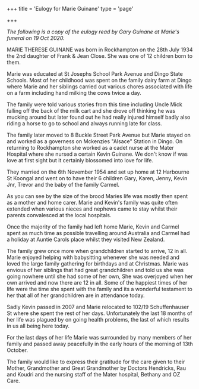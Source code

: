 +++
title = 'Eulogy for Marie Guinane'
type = 'page'

+++

*The following is a copy of the eulogy read by Gary Guinane at Marie's funeral on 19 Oct 2020.* 

MARIE THERESE GUINANE was born in Rockhampton on the 28th July 1934 the 2nd daughter of Frank & Jean Close. She was one of 12 children born to them.

Marie was educated at St Josephs School Park Avenue and Dingo State Schools. Most of her childhood was spent on the family dairy farm at Dingo where Marie and her siblings carried out various chores associated with life on a farm including hand milking the cows twice a day.

The family were told various stories from this time including Uncle Mick falling off the back of the milk cart and she drove off thinking he was mucking around but later found out he had really injured himself badly also riding a horse to go to school and always running late for class.

The family later moved to 8 Buckle Street Park Avenue but Marie stayed on and worked as a governess on Mckenzies "Alsace" Station in Dingo. On returning to Rockhampton she worked as a cadet nurse at the Mater Hospital where she nursed a certain Kevin Guinane. We don't know if was love at first sight but it certainly blossomed into love for life.

They married on the 6th November 1954 and set up home at 12 Harbourne St Koongal and went on to have their 6 children Gary, Karen, Jenny, Kevin Jnr, Trevor and the baby of the family Carmel.

As you can see by the size of the brood Maries life was mostly then spent as a mother and home carer. Marie and Kevin's family was quite often extended when various nieces and nephews came to stay whilst their parents convalesced at the local hospitals.

Once the majority of the family had left home Marie, Kevin and Carmel spent as much time as possible travelling around Australia and Carmel had a holiday at Auntie Carols place whilst they visited New Zealand.

The family grew once more when grandchildren started to arrive, 12 in all. Marie enjoyed helping with babysitting whenever she was needed and loved the large family gathering for birthdays and at Christmas.
Marie was envious of her siblings that had great grandchildren and told us she was going nowhere until she had some of her own,
She was overjoyed when her own arrived and now there are 12 in all.
Some of the happiest times of her life were the time she spent with the family and its a wonderful testament to her that all of her grandchildren are in attendance today.

Sadly Kevin passed in 2007 and Marie relocated to 102/19 Schuffenhauser St where she spent the rest of her days. Unfortunately the last 18 months of her life was plagued by on going health problems, the last of which results in us all being here today.

For the last days of her life Marie was surrounded by many members of her family and passed away peacefully in the early hours of the morning of 13th October.

The family would like to express their gratitude for the care given to their Mother, Grandmother and Great Grandmother by Doctors Hendricks, Rau and Koudri and the nursing staff of the Mater hospital, Bethany and OZ Care.
